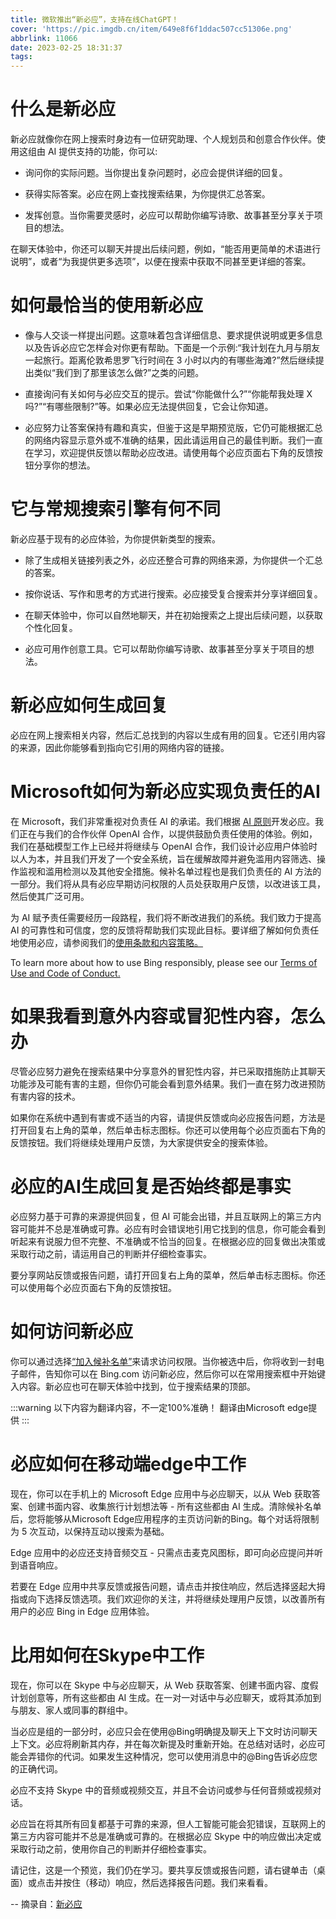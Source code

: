 ```yaml
---
title: 微软推出“新必应”，支持在线ChatGPT！
cover: 'https://pic.imgdb.cn/item/649e8f6f1ddac507cc51306e.png'
abbrlink: 11066
date: 2023-02-25 18:31:37
tags:
---
```

# 什么是新必应

新必应就像你在网上搜索时身边有一位研究助理、个人规划员和创意合作伙伴。使用这组由 AI 提供支持的功能，你可以:

- 询问你的实际问题。当你提出复杂问题时，必应会提供详细的回复。

- 获得实际答案。必应在网上查找搜索结果，为你提供汇总答案。

- 发挥创意。当你需要灵感时，必应可以帮助你编写诗歌、故事甚至分享关于项目的想法。

在聊天体验中，你还可以聊天并提出后续问题，例如，“能否用更简单的术语进行说明”，或者“为我提供更多选项”，以便在搜索中获取不同甚至更详细的答案。

# 如何最恰当的使用新必应

- 像与人交谈一样提出问题。这意味着包含详细信息、要求提供说明或更多信息以及告诉必应它怎样会对你更有帮助。下面是一个示例:“我计划在九月与朋友一起旅行。距离伦敦希思罗飞行时间在 3 小时以内的有哪些海滩?”然后继续提出类似“我们到了那里该怎么做?”之类的问题。

- 直接询问有关如何与必应交互的提示。尝试“你能做什么?”“你能帮我处理 X 吗?”“有哪些限制?”等。如果必应无法提供回复，它会让你知道。

- 必应努力让答案保持有趣和真实，但鉴于这是早期预览版，它仍可能根据汇总的网络内容显示意外或不准确的结果，因此请运用自己的最佳判断。我们一直在学习，欢迎提供反馈以帮助必应改进。请使用每个必应页面右下角的反馈按钮分享你的想法。

# 它与常规搜索引擎有何不同

新必应基于现有的必应体验，为你提供新类型的搜索。

- 除了生成相关链接列表之外，必应还整合可靠的网络来源，为你提供一个汇总的答案。

- 按你说话、写作和思考的方式进行搜索。必应接受复合搜索并分享详细回复。

- 在聊天体验中，你可以自然地聊天，并在初始搜索之上提出后续问题，以获取个性化回复。

- 必应可用作创意工具。它可以帮助你编写诗歌、故事甚至分享关于项目的想法。

# 新必应如何生成回复

必应在网上搜索相关内容，然后汇总找到的内容以生成有用的回复。它还引用内容的来源，因此你能够看到指向它引用的网络内容的链接。

# Microsoft如何为新必应实现负责任的AI

在 Microsoft，我们非常重视对负责任 AI 的承诺。我们根据 [AI 原则](https://www.bing.com/ck/a?!&&p=4c80b406ad2999c8JmltdHM9MTY3NzI4MzIwMCZpZ3VpZD0zNTYwYWFhMi0xMGJkLTYzMzUtMjEyOC1iODYxMTE1MzYyNTImaW5zaWQ9NTA3OQ&ptn=3&hsh=3&fclid=3560aaa2-10bd-6335-2128-b86111536252&u=a1aHR0cHM6Ly93d3cubWljcm9zb2Z0LmNvbS9haS9vdXItYXBwcm9hY2g_YWN0aXZldGFiPXBpdm90MSUzYXByaW1hcnlyNQ&ntb=1)开发必应。我们正在与我们的合作伙伴 OpenAI 合作，以提供鼓励负责任使用的体验。例如，我们在基础模型工作上已经并将继续与 OpenAI 合作，我们设计必应用户体验时以人为本，并且我们开发了一个安全系统，旨在缓解故障并避免滥用内容筛选、操作监视和滥用检测以及其他安全措施。候补名单过程也是我们负责任的 AI 方法的一部分。我们将从具有必应早期访问权限的人员处获取用户反馈，以改进该工具，然后使其广泛可用。

为 AI 赋予责任需要经历一段路程，我们将不断改进我们的系统。我们致力于提高 AI 的可靠性和可信度，您的反馈将帮助我们实现此目标。要详细了解如何负责任地使用必应，请参阅我们的[使用条款和内容策略。](https://www.bing.com/ck/a?!&&p=f681404971f1ce3aJmltdHM9MTY3NzI4MzIwMCZpZ3VpZD0zNTYwYWFhMi0xMGJkLTYzMzUtMjEyOC1iODYxMTE1MzYyNTImaW5zaWQ9NTA4Mw&ptn=3&hsh=3&fclid=3560aaa2-10bd-6335-2128-b86111536252&u=a1aHR0cHM6Ly9ibG9ncy5taWNyb3NvZnQuY29tL3dwLWNvbnRlbnQvdXBsb2Fkcy9wcm9kL3NpdGVzLzUvMjAyMy8wMi9UaGUtbmV3LUJpbmctT3VyLWFwcHJvYWNoLXRvLVJlc3BvbnNpYmxlLUFJLnBkZg&ntb=1)

To learn more about how to use Bing responsibly, please see our [Terms of Use and Code of Conduct.](https://www.bing.com/ck/a?!&&p=b35408f5caf369a9JmltdHM9MTY3NzI4MzIwMCZpZ3VpZD0zNTYwYWFhMi0xMGJkLTYzMzUtMjEyOC1iODYxMTE1MzYyNTImaW5zaWQ9NTA4MA&ptn=3&hsh=3&fclid=3560aaa2-10bd-6335-2128-b86111536252&u=a1aHR0cHM6Ly93d3cuYmluZy5jb20vbmV3L3Rlcm1zb2Z1c2U&ntb=1)

# 如果我看到意外内容或冒犯性内容，怎么办

尽管必应努力避免在搜索结果中分享意外的冒犯性内容，并已采取措施防止其聊天功能涉及可能有害的主题，但你仍可能会看到意外结果。我们一直在努力改进预防有害内容的技术。

如果你在系统中遇到有害或不适当的内容，请提供反馈或向必应报告问题，方法是打开回复右上角的菜单，然后单击标志图标。你还可以使用每个必应页面右下角的反馈按钮。我们将继续处理用户反馈，为大家提供安全的搜索体验。

# 必应的AI生成回复是否始终都是事实

必应努力基于可靠的来源提供回复，但 AI 可能会出错，并且互联网上的第三方内容可能并不总是准确或可靠。必应有时会错误地引用它找到的信息，你可能会看到听起来有说服力但不完整、不准确或不恰当的回复。在根据必应的回复做出决策或采取行动之前，请运用自己的判断并仔细检查事实。

要分享网站反馈或报告问题，请打开回复右上角的菜单，然后单击标志图标。你还可以使用每个必应页面右下角的反馈按钮。

# 如何访问新必应

你可以通过选择[“加入候补名单”](https://www.bing.com/new)来请求访问权限。当你被选中后，你将收到一封电子邮件，告知你可以在 Bing.com 访问新必应，然后你可以在常用搜索框中开始键入内容。新必应也可在聊天体验中找到，位于搜索结果的顶部。

:::warning
以下内容为翻译内容，不一定100%准确！
翻译由Microsoft edge提供
:::


# 必应如何在移动端edge中工作

现在，你可以在手机上的 Microsoft Edge 应用中与必应聊天，以从 Web 获取答案、创建书面内容、收集旅行计划想法等 - 所有这些都由 AI 生成。清除候补名单后，您将能够从Microsoft Edge应用程序的主页访问新的Bing。每个对话将限制为 5 次互动，以保持互动以搜索为基础。

Edge 应用中的必应还支持音频交互 - 只需点击麦克风图标，即可向必应提问并听到语音响应。

若要在 Edge 应用中共享反馈或报告问题，请点击并按住响应，然后选择竖起大拇指或向下选择反馈选项。我们欢迎你的关注，并将继续处理用户反馈，以改善所有用户的必应 Bing in Edge 应用体验。

# 比用如何在Skype中工作

现在，你可以在 Skype 中与必应聊天，从 Web 获取答案、创建书面内容、度假计划创意等，所有这些都由 AI 生成。在一对一对话中与必应聊天，或将其添加到与朋友、家人或同事的群组中。

当必应是组的一部分时，必应只会在使用@Bing明确提及聊天上下文时访问聊天上下文。必应将刷新其内存，并在每次新提及时重新开始。在总结对话时，必应可能会弄错你的代词。如果发生这种情况，您可以使用消息中的@Bing告诉必应您的正确代词。

必应不支持 Skype 中的音频或视频交互，并且不会访问或参与任何音频或视频对话。

必应旨在将其所有回复都基于可靠的来源，但人工智能可能会犯错误，互联网上的第三方内容可能并不总是准确或可靠的。在根据必应 Skype 中的响应做出决定或采取行动之前，使用你自己的判断并仔细检查事实。

请记住，这是一个预览，我们仍在学习。要共享反馈或报告问题，请右键单击（桌面）或点击并按住（移动）响应，然后选择报告问题。我们来看看。

-- 摘录自：[新必应](https://www.bing.com/new)
